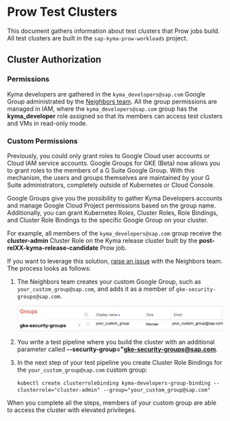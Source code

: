 # Prow Test Clusters

This document gathers information about test clusters that Prow jobs build. All test clusters are built in the `sap-kyma-prow-workloads` project.


## Cluster Authorization

### Permissions

Kyma developers are gathered in the `kyma_developers@sap.com` Google Group administrated by the [Neighbors team](https://github.com/orgs/kyma-project/teams/prow/members?utf8=%E2%9C%93&query=role%3Amaintainer). All the group permissions are managed in IAM, where the `kyma_developers@sap.com` group has the **kyma_developer** role assigned so that its members can access test clusters and VMs in read-only mode.

### Custom Permissions

Previously, you could only grant roles to Google Cloud user accounts or Cloud IAM service accounts. Google Groups for GKE (Beta) now allows you to grant roles to the members of a G Suite Google Group. With this mechanism, the users and groups themselves are maintained by your G Suite administrators, completely outside of Kubernetes or Cloud Console.

Google Groups give you the possibility to gather Kyma Developers accounts and manage Google Cloud Project permissions based on the group name. Additionally, you can grant Kubernetes Roles, Cluster Roles, Role Bindings, and Cluster Role Bindings to the specific Google Group on your cluster.

For example, all members of the `kyma_developers@sap.com` group receive the **cluster-admin** Cluster Role on the Kyma release cluster built by the **post-relXX-kyma-release-candidate** Prow job.

If you want to leverage this solution, [raise an issue](https://github.com/kyma-project/test-infra/issues/new/choose) with the Neighbors team. The process looks as follows:

1. The Neighbors team creates your custom Google Group, such as `your_custom_group@sap.com`, and adds it as a member of `gke-security-groups@sap.com`.

    ![dashboards](/docs/prow/assets/GGroups.png)

2. You write a test pipeline where you build the cluster with an additional parameter called **--security-group="gke-security-groups@sap.com**. 

3. In the next step of your test pipeline you create Cluster Role Bindings for the `your_custom_group@sap.com` custom group:

    ```
    kubectl create clusterrolebinding kyma-developers-group-binding --clusterrole="cluster-admin" --group="your_custom_group@sap.com"
    ```

When you complete all the steps, members of your custom group are able to access the cluster with elevated privileges.
